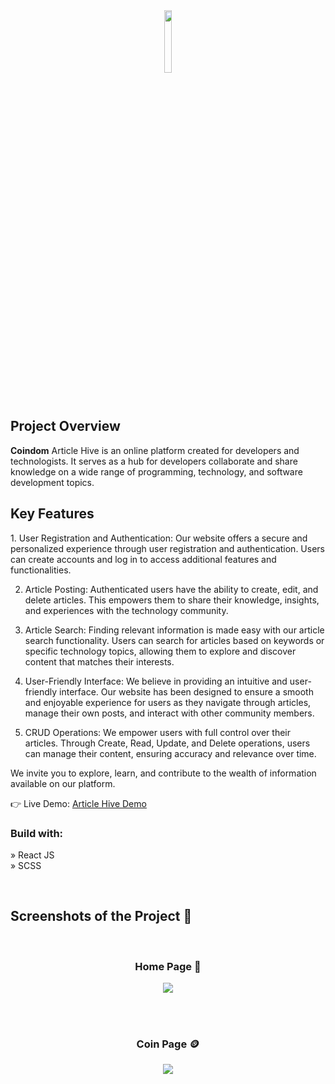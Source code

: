 <div align='center'><img style="width:16%" src='https://github.com/arrabisPiolo/Article-Hive-Firebase/assets/101545333/95bb6f57-73c9-476a-aed3-949449308fbe'/></div>

<h2>Project Overview</h2>


<p><b>Coindom</b> Article Hive is an online platform created for developers and technologists. It serves as a hub for developers collaborate and share knowledge on a wide range of programming, technology, and software development topics. <br/>
</p>

<h2>Key Features</h2>
<p>1. User Registration and Authentication: Our website offers a secure and personalized experience through user registration and authentication. Users can create accounts and log in to access additional features and functionalities.

2. Article Posting: Authenticated users have the ability to create, edit, and delete articles. This empowers them to share their knowledge, insights, and experiences with the technology community.

3. Article Search: Finding relevant information is made easy with our article search functionality. Users can search for articles based on keywords or specific technology topics, allowing them to explore and discover content that matches their interests.

4. User-Friendly Interface: We believe in providing an intuitive and user-friendly interface. Our website has been designed to ensure a smooth and enjoyable experience for users as they navigate through articles, manage their own posts, and interact with other community members.

5. CRUD Operations: We empower users with full control over their articles. Through Create, Read, Update, and Delete operations, users can manage their content, ensuring accuracy and relevance over time.
</p>
<p>We invite you to explore, learn, and contribute to the wealth of information available on our platform.</p>
👉 Live Demo: <a href='https://article-hive.vercel.app/'>Article Hive Demo</a>

<h3>Build with:</h3>

» React JS <br>
» SCSS  <br>

<br>

<h2>Screenshots of the Project 📸</h2>
<br>
<h3 align='center'>Home Page 🏡</h3>

<div align='center'>
<img src='https://github.com/arrabisPiolo/TraCoin/assets/101545333/d5e15efa-324d-4891-8204-22b2c389e561.jpg'/>



<br><br>

<h3 align='center'>Coin Page 🪙</h3>

<div align='center'>
<img src='https://github.com/arrabisPiolo/TraCoin/assets/101545333/e8664f49-743d-49d3-8d59-ae33f68abc51.jpg'/>
</div>
